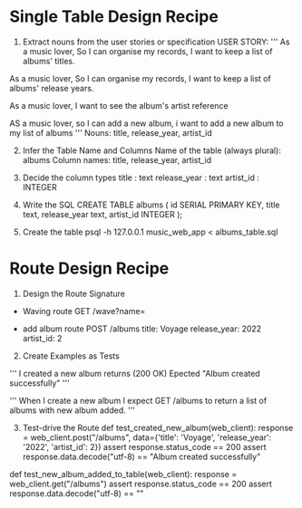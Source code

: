 # Single Table Design Recipe
1. Extract nouns from the user stories or specification
USER STORY:
'''
As a music lover,
So I can organise my records,
I want to keep a list of albums' titles.

As a music lover,
So I can organise my records,
I want to keep a list of albums' release years.

As a music lover, 
I want to see the album's artist reference

AS a music lover,
so I can add a new album,
i want to add a new album to my list of albums
'''
Nouns: title, release_year, artist_id

2. Infer the Table Name and Columns
Name of the table (always plural): albums
Column names: title, release_year, artist_id

3. Decide the column types
title : text
release_year : text
artist_id : INTEGER

4. Write the SQL
CREATE TABLE albums (
  id SERIAL PRIMARY KEY,
  title text,
  release_year text,
  artist_id INTEGER
);
5. Create the table
psql -h 127.0.0.1 music_web_app < albums_table.sql


# Route Design Recipe
1. Design the Route Signature
- Waving route
GET /wave?name=<string>

- add album route
POST /albums
  title: Voyage
  release_year: 2022
  artist_id: 2

2. Create Examples as Tests

'''
I created a new album returns (200 OK)
Epected "Album created successfully"
'''

'''
When I create a new album
I expect GET /albums to return a list of albums with new album added. 
'''

3. Test-drive the Route
def test_created_new_album(web_client):
    response = web_client.post("/albums", data={'title': 'Voyage', 'release_year': '2022', 'artist_id': 2})
    assert response.status_code == 200
    assert response.data.decode("utf-8) == "Album created successfully"

def test_new_album_added_to_table(web_client):
    response = web_client.get("/albums")
    assert response.status_code == 200
    assert response.data.decode("utf-8) == ""
